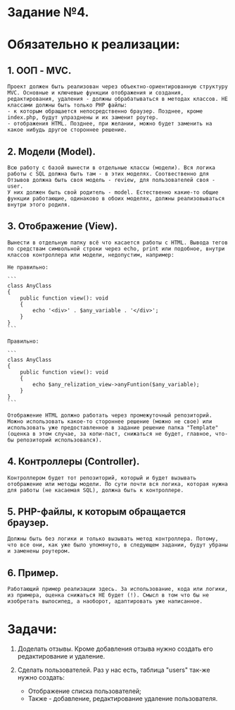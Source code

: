 # Задание №4. 

# Обязательно к реализации:

## 1. ООП - MVC.
    Проект должен быть реализован через объектно-ориентированную структуру MVC. Основные и ключевые функции отображения и создания, редактирования, удаления - должны обрабатываться в методах классов. НЕ классами должны быть только PHP файлы:
    - к которым обращается непосредственно браузер. Позднее, кроме index.php, будут упразднены и их заменит роутер.
    - отображения HTML. Позднее, при желании, можно будет заменить на какое нибудь другое стороннее решение.

## 2. Модели (Model). 
    Всю работу с базой вынести в отдельные классы (модели). Вся логика работы с SQL должна быть там - в этих моделях. Соотвественно для Отзывов должна быть своя модель - review, для пользователей своя - user.
    У них должен быть свой родитель - model. Естественно какие-то общие функции работающие, одинаково в обоих моделях, должны реализовываться внутри этого родиля.

## 3. Отображение (View). 
    Вынести в отдельную папку всё что касается работы с HTML. Вывода тегов по средствам символьной строки через echo, print или подобное, внутри классов контроллера или модели, недопустим, например:
    
    Не правильно:
    
    ```
    class AnyClass
    {
        public function view(): void
        {
            echo '<div>' . $any_variable . '</div>';
        }
    }
    ```
    
    Правильно:
    
    ```
    class AnyClass
    {
        public function view(): void
        {
            echo $any_relization_view->anyFuntion($any_variable);
        }
    }
    ```
    
    Отображение HTML должно работать через промежуточный репозиторий. Можно использовать какое-то стороннее решение (можно не свое) или использовать уже предоставленное в задание решение папка "Template" (оценка в этом случае, за копи-паст, снижаться не будет, главное, что-бы репозиторий использовался).
    
## 4. Контроллеры (Controller). 
    Контроллером будет тот репозиторий, который и будет вызывать отображение или методы модели. По сути почти вся логика, которая нужна для работы (не касаемая SQL), должна быть к контроллере.

## 5. PHP-файлы, к которым обращается браузер. 
    Должны быть без логики и только вызывать метод контроллера. Потому, что все они, как уже было упомянуто, в следующем задании, будут убраны и заменены роутером.

## 6. Пример.
    Работающий пример реализации здесь. За использование, кода или логики, из примера, оценка снижаться НЕ будет (!). Смысл в том что бы не изобретать вылосипед, а наоборот, адаптировать уже написанное. 


# Задачи:

1. Доделать отзывы. Кроме добавления отзыва нужно создать его редактирование и удаление. 

2. Сделать пользователей. Раз у нас есть, таблица "users" так-же нужно создать:
    - Отображение списка пользователей;
    - Также - добавление, редактирование удаление пользователя.
